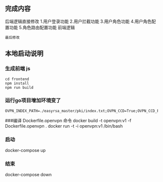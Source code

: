 ## 完成内容
后端逻辑直接修改
    1.用户登录功能
    2.用户拦截功能
    3.用户角色功能
    4.用户角色配置功能
    5.角色路由配置功能
前端逻辑

    最后修改


## 本地启动说明
### 生成前端 js
```shell
cd frontend 
npm install
npm run build
```
### 运行go项目增加环境变了
```shell
OVPN_INDEX_PATH=./easyrsa_master/pki/index.txt;OVPN_CCD=True;OVPN_CCD_PATH=./ccd_master;OVPN_AUTH=true;OVPN_AUTH_DB_PATH=./easyrsa_master/pki/openvpn.db;EASYRSA_PATH=./easyrsa_master;DB_PATH=./easyrsa_master/openvpn.db
```

###编译 Dockerfile.openvpn 命令
docker build -t openvpn:v1 -f Dockerfile.openvpn .
docker run -t -i openvpn:v1 /bin/bash

### 启动
docker-compose up

### 结束
docker-compose down


